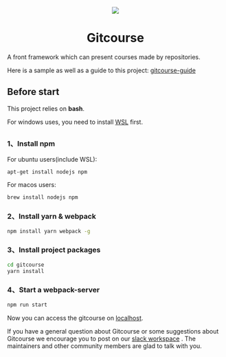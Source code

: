 <p align="center"><img src="https://kfcoding-static.oss-cn-hangzhou.aliyuncs.com/kfcoding-book-cover/gitcourseguid.png"/></p>

<h1 align="center">Gitcourse</h1>

A front framework which can present courses made by repositories.  

Here is a sample as well as a guide to this project: [gitcourse-guide](http://gitcourse.kfcoding.com/#https://code.kfcoding.com/liuchangfreeman/gitcourse-guide.git)

## Before start

This project relies on **bash**.   

For windows uses, you need to install [WSL](https://docs.microsoft.com/zh-cn/windows/wsl/install-win10) first.  

## 
### 1、Install **npm**
For ubuntu users(include WSL):
```bash
apt-get install nodejs npm
```
For macos users:
```bash
brew install nodejs npm
```
### 2、Install **yarn** & **webpack**
```bash
npm install yarn webpack -g
```
### 3、Install project packages
```bash
cd gitcourse
yarn install
```
### 4、Start a webpack-server
```bash
npm run start
```

Now you can access the gitcourse on [localhost](http://127.0.0.1:3000).  

If you have a general question about Gitcourse or some suggestions about Gitcourse we encourage you to post on our [slack workspace](https://app.slack.com/client/TPD8HAVMW/CPFELS1AA) . The maintainers and other community members are glad to talk with you.
